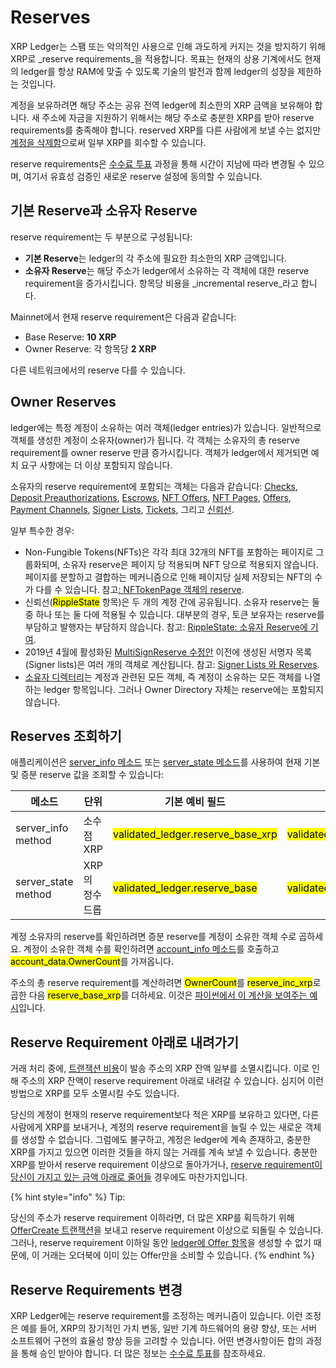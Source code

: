 # Reserves

XRP Ledger는 스팸 또는 악의적인 사용으로 인해 과도하게 커지는 것을 방지하기 위해 XRP로 _reserve requirements_을 적용합니다. 목표는 현재의 상용 기계에서도 현재의 ledger를 항상 RAM에 맞출 수 있도록 기술의 발전과 함께 ledger의 성장을 제한하는 것입니다.

계정을 보유하려면 해당 주소는 공유 전역 ledger에 최소한의 XRP 금액을 보유해야 합니다. 새 주소에 자금을 지원하기 위해서는 해당 주소로 충분한 XRP를 받아 reserve requirements를 충족해야 합니다. reserved XRP를 다른 사람에게 보낼 수는 없지만 [계정을 삭제함](./#undefined-3)으로써 일부 XRP를 회수할 수 있습니다.

reserve requirements은 [수수료 투표](../../consensus-protocol/undefined-3.md) 과정을 통해 시간이 지남에 따라 변경될 수 있으며, 여기서 유효성 검증인 새로운 reserve 설정에 동의할 수 있습니다.

## 기본 Reserve과 소유자 Reserve&#x20;

reserve requirement는 두 부분으로 구성됩니다:

* **기본 Reserve**는 ledger의 각 주소에 필요한 최소한의 XRP 금액입니다.
* **소유자 Reserve**는 해당 주소가 ledger에서 소유하는 각 객체에 대한 reserve requirement을 증가시킵니다. 항목당 비용을 _incremental reserve_라고 합니다.

Mainnet에서 현재 reserve requirement은 다음과 같습니다:

* Base Reserve: **10 XRP**
* Owner Reserve: 각 항목당 **2 XRP**

다른 네트워크에서의 reserve 다를 수 있습니다.

## Owner Reserves&#x20;

ledger에는 특정 계정이 소유하는 여러 객체(ledger entries)가 있습니다. 일반적으로 객체를 생성한 계정이 소유자(owner)가 됩니다. 각 객체는 소유자의 총 reserve requirement를 owner reserve 만큼 증가시킵니다. 객체가 ledger에서 제거되면 예치 요구 사항에는 더 이상 포함되지 않습니다.

소유자의 reserve requirement에 포함되는 객체는 다음과 같습니다: [Checks](../../undefined-1/undefined-1.md), [Deposit Preauthorizations](undefined-3.md), [Escrows](../../undefined-1/undefined-2.md), [NFT Offers](../../undefined-2/non-fungible-tokens/xrp-ledger-nft.md), [NFT Pages](../../undefined-2/non-fungible-tokens/), [Offers](../../../references/xrp-ledger/ledger/ledger-1/offer.md), [Payment Channels](../../undefined-1/undefined-4.md), [Signer Lists](undefined-1.md), [Tickets](../../undefined-1/undefined-1.md), 그리고 [신뢰선](../../undefined-2/undefined.md).

일부 특수한 경우:

* Non-Fungible Tokens(NFTs)은 각각 최대 32개의 NFT를 포함하는 페이지로 그룹화되며, 소유자 reserve은 페이지 당 적용되며 NFT 당으로 적용되지 않습니다. 페이지를 분할하고 결합하는 메커니즘으로 인해 페이지당 실제 저장되는 NFT의 수가 다를 수 있습니다. 참고[: NFTokenPage 객체의 reserve](../../../references/xrp-ledger/ledger/ledger-1/nftokenoffer.md#nftokenoffer-reserve).
* 신뢰선(<mark style="background-color:yellow;">RippleState</mark> 항목)은 두 개의 계정 간에 공유됩니다. 소유자 reserve는 둘 중 하나 또는 둘 다에 적용될 수 있습니다. 대부분의 경우, 토큰 보유자는 reserve를 부담하고 발행자는 부담하지 않습니다. 참고: [RippleState: 소유자 Reserve에 기여](../../../references/xrp-ledger/ledger/ledger-1/ripplestate.md#reserve).
* 2019년 4월에 활성화된 [MultiSignReserve 수정안](../../xrp-ledger/amendments/undefined.md#multisignreserve) 이전에 생성된 서명자 목록(Signer lists)은 여러 개의 객체로 계산됩니다. 참고: [Signer Lists 와 Reserves](../../../references/xrp-ledger/ledger/ledger-1/signerlist.md#signerlist-reserve).
* [소유자 디렉터리](../../../references/xrp-ledger/ledger/ledger-1/directorynode.md)는 계정과 관련된 모든 객체, 즉 계정이 소유하는 모든 객체를 나열하는 ledger 항목입니다. 그러나 Owner Directory 자체는 reserve에는 포함되지 않습니다.

## Reserves 조회하기&#x20;

애플리케이션은 [server\_info 메소드](../../../references/http-websocket-apis/api-1/undefined-5/server\_info.md) 또는 [server\_state 메소드](../../../references/http-websocket-apis/api-1/server-info/server\_state.md)를 사용하여 현재 기본 및 증분 reserve 값을 조회할 수 있습니다:

<table><thead><tr><th width="153">메소드</th><th width="98">단위</th><th width="239">기본 예비 필드</th><th>증분 준비금 필드</th></tr></thead><tbody><tr><td>server_info method</td><td>소수점 XRP</td><td><mark style="background-color:yellow;">validated_ledger.reserve_base_xrp</mark></td><td><mark style="background-color:yellow;">validated_ledger.reserve_inc_xrp</mark></td></tr><tr><td>server_state method</td><td>XRP의 정수 드롭</td><td><mark style="background-color:yellow;">validated_ledger.reserve_base</mark></td><td><mark style="background-color:yellow;">validated_ledger.reserve_inc</mark></td></tr></tbody></table>

계정 소유자의 reserve를 확인하려면 증분 reserve를 계정이 소유한 객체 수로 곱하세요. 계정이 소유한 객체 수를 확인하려면 [account\_info 메소드](../../../references/http-websocket-apis/api-1/undefined/account\_info.md)를 호출하고 <mark style="background-color:yellow;">account\_data.OwnerCount</mark>를 가져옵니다.

주소의 총 reserve requirement를 계산하려면 <mark style="background-color:yellow;">OwnerCount</mark>를 <mark style="background-color:yellow;">reserve\_inc\_xrp</mark>로 곱한 다음 <mark style="background-color:yellow;">reserve\_base\_xrp</mark>를 더하세요. 이것은 [파이썬에서 이 계산을 보여주는 예시](../../../tutorials/apps/python.md)입니다.

## Reserve Requirement 아래로 내려가기&#x20;

거래 처리 중에, [트랜잭션 비용](../../transactions/transaction-cost.md)이 발송 주소의 XRP 잔액 일부를 소멸시킵니다. 이로 인해 주소의 XRP 잔액이 reserve requirement 아래로 내려갈 수 있습니다. 심지어 이런 방법으로 XRP를 모두 소멸시킬 수도 있습니다.

당신의 계정이 현재의 reserve requirement보다 적은 XRP를 보유하고 있다면, 다른 사람에게 XRP를 보내거나, 계정의 reserve requirement을 늘릴 수 있는 새로운 객체를 생성할 수 없습니다. 그럼에도 불구하고, 계정은 ledger에 계속 존재하고, 충분한 XRP를 가지고 있으면 이러한 것들을 하지 않는 거래를 계속 보낼 수 있습니다. 충분한 XRP를 받아서 reserve requirement 이상으로 돌아가거나, [reserve requirement이 당신이 가지고 있는 금액 아래로 줄어들](reserves.md#reserve-requirements) 경우에도 마찬가지입니다.

{% hint style="info" %}
Tip:

당신의 주소가 reserve requirement 이하라면, 더 많은 XRP를 획득하기 위해 [OfferCreate 트랜잭션](../../../references/xrp-ledger/undefined-1/undefined-1/offercreate.md)을 보내고 reserve requirement 이상으로 되돌릴 수 있습니다. 그러나, reserve requirement 이하일 동안 [ledger에 Offer 항목](../../../references/xrp-ledger/ledger/ledger-1/offer.md)을 생성할 수 없기 때문에, 이 거래는 오더북에 이미 있는 Offer만을 소비할 수 있습니다.
{% endhint %}

## Reserve Requirements 변경&#x20;

XRP Ledger에는 reserve requirement를 조정하는 메커니즘이 있습니다. 이런 조정은 예를 들어, XRP의 장기적인 가치 변동, 일반 기계 하드웨어의 용량 향상, 또는 서버 소프트웨어 구현의 효율성 향상 등을 고려할 수 있습니다. 어떤 변경사항이든 합의 과정을 통해 승인 받아야 합니다. 더 많은 정보는 [수수료 투표](../../consensus-protocol/undefined-3.md)를 참조하세요.

